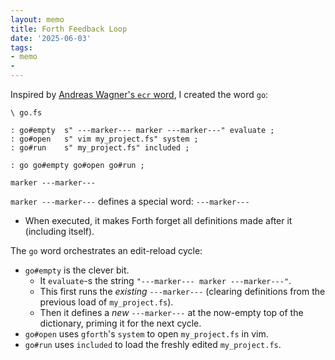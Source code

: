 ```yaml
---
layout: memo
title: Forth Feedback Loop
date: '2025-06-03'
tags:
- memo
-
---
```


Inspired by [Andreas Wagner's `ecr` word](https://youtu.be/mvrE2ZGe-rs?si=xtAowOuaxtU9B3_D&t=1060), I created the word `go`:

```factor
\ go.fs

: go#empty  s" ---marker--- marker ---marker---" evaluate ;
: go#open   s" vim my_project.fs" system ;
: go#run    s" my_project.fs" included ;

: go go#empty go#open go#run ;

marker ---marker---
```

`marker ---marker---` defines a special word: `---marker---`
  * When executed, it makes Forth forget all definitions made after it (including itself).

The `go` word orchestrates an edit-reload cycle:
*   `go#empty` is the clever bit.
    * It `evaluate`-s the string `"---marker--- marker ---marker---"`.
    * This first runs the *existing* `---marker---` (clearing definitions from the previous load of `my_project.fs`).
    * Then it defines a *new* `---marker---` at the now-empty top of the dictionary, priming it for the next cycle.
*   `go#open` uses `gforth`'s `system` to open `my_project.fs` in vim.
*   `go#run` uses `included` to load the freshly edited `my_project.fs`.
